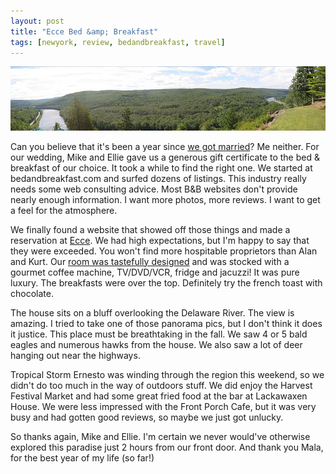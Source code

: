 ```yaml
---
layout: post
title: "Ecce Bed &amp; Breakfast"
tags: [newyork, review, bedandbreakfast, travel]
---
```


<img src="/files/photos/ecce-panorama.jpg" width="580" alt="Ecce view" />

Can you believe that it's been a year since [we got married](http://kurup.org/wedding)? Me neither. For our wedding, Mike and Ellie gave us a generous gift certificate to the bed &amp; breakfast of our choice. It took a while to find the right one. We started at bedandbreakfast.com and surfed dozens of listings. This industry really needs some web consulting advice. Most B&amp;B websites don't provide nearly enough information. I want more photos, more reviews. I want to get a feel for the atmosphere.

We finally found a website that showed off those things and made a reservation at [Ecce](http://www.eccebedandbreakfast.com/). We had high expectations, but I'm happy to say that they were exceeded. You won't find more hospitable proprietors than Alan and Kurt. Our [room was tastefully designed](/files/photos/ecce-room.jpg) and was stocked with a gourmet coffee machine, TV/DVD/VCR, fridge and jacuzzi! It was pure luxury. The breakfasts were over the top. Definitely try the french toast with chocolate.

The house sits on a bluff overlooking the Delaware River. The view is amazing. I tried to take one of those panorama pics, but I don't think it does it justice. This place must be breathtaking in the fall. We saw 4 or 5 bald eagles and numerous hawks from the house. We also saw a lot of deer hanging out near the highways.

Tropical Storm Ernesto was winding through the region this weekend, so we didn't do too much in the way of outdoors stuff. We did enjoy the Harvest Festival Market and had some great fried food at the bar at Lackawaxen House. We were less impressed with the Front Porch Cafe, but it was very busy and had gotten good reviews, so maybe we just got unlucky.

So thanks again, Mike and Ellie. I'm certain we never would've otherwise explored this paradise just 2 hours from our front door. And thank you Mala, for the best year of my life (so far!)
